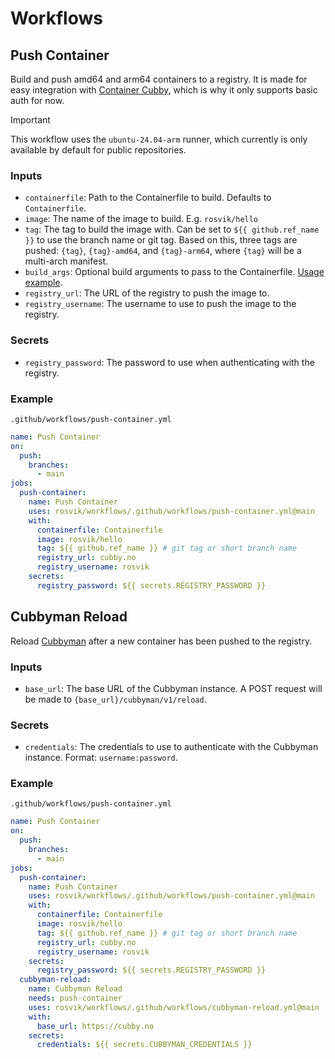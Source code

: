 # Workflows

## Push Container

Build and push amd64 and arm64 containers to a registry. It is made for easy integration with [Container Cubby](https://github.com/rosvik/container-cubby), which is why it only supports basic auth for now.

> [!IMPORTANT]
> This workflow uses the `ubuntu-24.04-arm` runner, which currently is only available by default for public repositories.

### Inputs

- `containerfile`: Path to the Containerfile to build. Defaults to `Containerfile`.
- `image`: The name of the image to build. E.g. `rosvik/hello`
- `tag`: The tag to build the image with. Can be set to `${{ github.ref_name }}` to use the branch name or git tag. Based on this, three tags are pushed: `{tag}`, `{tag}-amd64`, and `{tag}-arm64`, where `{tag}` will be a multi-arch manifest.
- `build_args`: Optional build arguments to pass to the Containerfile. [Usage example](https://github.com/rosvik/248.no/blob/master/.github/workflows/push-container.yml).
- `registry_url`: The URL of the registry to push the image to.
- `registry_username`: The username to use to push the image to the registry.

### Secrets

- `registry_password`: The password to use when authenticating with the registry.

### Example

`.github/workflows/push-container.yml`

```yaml
name: Push Container
on:
  push:
    branches:
      - main
jobs:
  push-container:
    name: Push Container
    uses: rosvik/workflows/.github/workflows/push-container.yml@main
    with:
      containerfile: Containerfile
      image: rosvik/hello
      tag: ${{ github.ref_name }} # git tag or short branch name
      registry_url: cubby.no
      registry_username: rosvik
    secrets:
      registry_password: ${{ secrets.REGISTRY_PASSWORD }}
```

## Cubbyman Reload

Reload [Cubbyman](https://github.com/rosvik/cubbyman) after a new container has been pushed to the registry.

### Inputs

- `base_url`: The base URL of the Cubbyman instance. A POST request will be made to `{base_url}/cubbyman/v1/reload`.

### Secrets

- `credentials`: The credentials to use to authenticate with the Cubbyman instance. Format: `username:password`.

### Example

`.github/workflows/push-container.yml`

```yaml
name: Push Container
on:
  push:
    branches:
      - main
jobs:
  push-container:
    name: Push Container
    uses: rosvik/workflows/.github/workflows/push-container.yml@main
    with:
      containerfile: Containerfile
      image: rosvik/hello
      tag: ${{ github.ref_name }} # git tag or short branch name
      registry_url: cubby.no
      registry_username: rosvik
    secrets:
      registry_password: ${{ secrets.REGISTRY_PASSWORD }}
  cubbyman-reload:
    name: Cubbyman Reload
    needs: push-container
    uses: rosvik/workflows/.github/workflows/cubbyman-reload.yml@main
    with:
      base_url: https://cubby.no
    secrets:
      credentials: ${{ secrets.CUBBYMAN_CREDENTIALS }}
```
